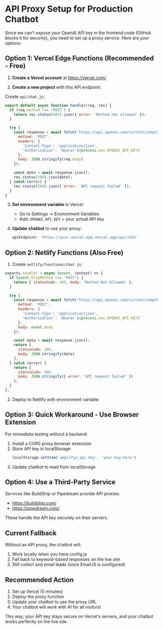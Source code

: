 # API Proxy Setup for Production Chatbot

Since we can't expose your OpenAI API key in the frontend code (GitHub blocks it for security), you need to set up a proxy service. Here are your options:

## Option 1: Vercel Edge Functions (Recommended - Free)

1. **Create a Vercel account** at https://vercel.com/

2. **Create a new project** with this API endpoint:

Create `api/chat.js`:
```javascript
export default async function handler(req, res) {
  if (req.method !== 'POST') {
    return res.status(405).json({ error: 'Method not allowed' });
  }

  try {
    const response = await fetch('https://api.openai.com/v1/chat/completions', {
      method: 'POST',
      headers: {
        'Content-Type': 'application/json',
        'Authorization': `Bearer ${process.env.OPENAI_API_KEY}`
      },
      body: JSON.stringify(req.body)
    });

    const data = await response.json();
    res.status(200).json(data);
  } catch (error) {
    res.status(500).json({ error: 'API request failed' });
  }
}
```

3. **Set environment variable** in Vercel:
   - Go to Settings → Environment Variables
   - Add: `OPENAI_API_KEY` = your actual API key

4. **Update chatbot** to use your proxy:
   ```javascript
   apiEndpoint: 'https://your-vercel-app.vercel.app/api/chat'
   ```

## Option 2: Netlify Functions (Also Free)

1. Create `netlify/functions/chat.js`:
```javascript
exports.handler = async (event, context) => {
  if (event.httpMethod !== 'POST') {
    return { statusCode: 405, body: 'Method Not Allowed' };
  }

  try {
    const response = await fetch('https://api.openai.com/v1/chat/completions', {
      method: 'POST',
      headers: {
        'Content-Type': 'application/json',
        'Authorization': `Bearer ${process.env.OPENAI_API_KEY}`
      },
      body: event.body
    });

    const data = await response.json();
    return {
      statusCode: 200,
      body: JSON.stringify(data)
    };
  } catch (error) {
    return {
      statusCode: 500,
      body: JSON.stringify({ error: 'API request failed' })
    };
  }
};
```

2. Deploy to Netlify with environment variable

## Option 3: Quick Workaround - Use Browser Extension

For immediate testing without a backend:

1. Install a CORS proxy browser extension
2. Store API key in localStorage: 
   ```javascript
   localStorage.setItem('amplifyx_api_key', 'your-key-here')
   ```
3. Update chatbot to read from localStorage

## Option 4: Use a Third-Party Service

Services like BuildShip or Pipedream provide API proxies:
- https://buildship.com/
- https://pipedream.com/

These handle the API key securely on their servers.

## Current Fallback

Without an API proxy, the chatbot will:
1. Work locally when you have config.js
2. Fall back to keyword-based responses on the live site
3. Still collect and email leads (once EmailJS is configured)

## Recommended Action

1. Set up Vercel (5 minutes)
2. Deploy the proxy function
3. Update your chatbot to use the proxy URL
4. Your chatbot will work with AI for all visitors!

This way, your API key stays secure on Vercel's servers, and your chatbot works perfectly on the live site.
